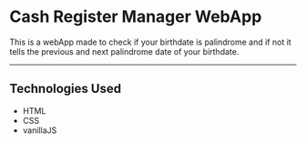 # Cash Register Manager WebApp
This is a webApp made to check if your birthdate is palindrome and if not it tells the previous and next palindrome date of your birthdate.

---
## Technologies Used
- HTML
- CSS
- vanillaJS